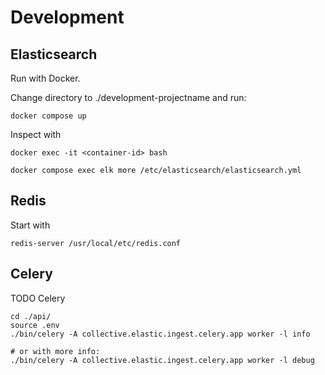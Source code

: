 # Development

## Elasticsearch

Run with Docker.

Change directory to ./development-projectname and run:

    docker compose up

Inspect with 

    docker exec -it <container-id> bash

    docker compose exec elk more /etc/elasticsearch/elasticsearch.yml

## Redis

Start with

    redis-server /usr/local/etc/redis.conf

## Celery

TODO Celery

    cd ./api/
    source .env
    ./bin/celery -A collective.elastic.ingest.celery.app worker -l info

    # or with more info:
    ./bin/celery -A collective.elastic.ingest.celery.app worker -l debug


